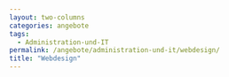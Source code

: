 ```yaml
---
layout: two-columns
categories: angebote
tags:
  - Administration-und-IT
permalink: /angebote/administration-und-it/webdesign/
title: "Webdesign"
---
```

